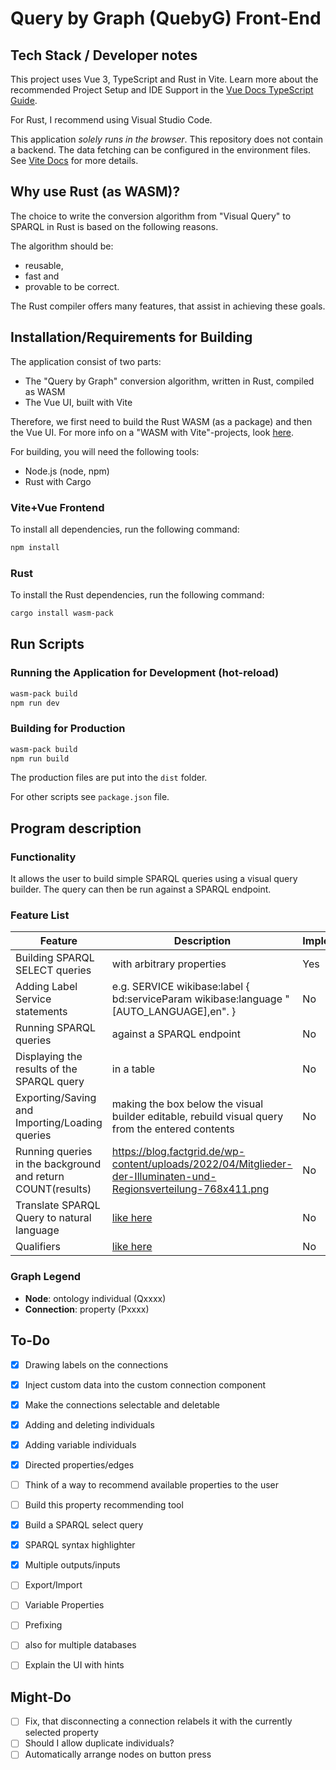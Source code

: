 # Query by Graph (QuebyG) Front-End

## Tech Stack / Developer notes

This project uses Vue 3, TypeScript and Rust in Vite. Learn more
about the recommended Project Setup and IDE Support in the
[Vue Docs TypeScript Guide](https://vuejs.org/guide/typescript/overview.html#project-setup).

For Rust, I recommend using Visual Studio Code.

This application _solely runs in the browser_. This repository
does not contain a backend. The data fetching can be configured
in the environment files. See [Vite Docs](https://vitejs.dev/guide/env-and-mode)
for more details.

## Why use Rust (as WASM)?

The choice to write the conversion algorithm from "Visual Query"
to SPARQL in Rust is based on the following reasons.

The algorithm should be:

- reusable,
- fast and
- provable to be correct.

The Rust compiler offers many features, that assist in achieving
these goals.

## Installation/Requirements for Building

The application consist of two parts:

- The "Query by Graph" conversion algorithm, written in Rust, compiled as WASM
- The Vue UI, built with Vite

Therefore, we first need to build the Rust WASM (as a package) and then
the Vue UI. For more info on a "WASM with Vite"-projects, look [here](https://github.com/shadanan/vite-rust-wasm).

For building, you will need the following tools:

- Node.js (node, npm)
- Rust with Cargo

### Vite+Vue Frontend

To install all dependencies, run the following command:

```bash
npm install
```

### Rust

To install the Rust dependencies, run the following command:

```bash
cargo install wasm-pack
```

## Run Scripts

### Running the Application for Development (hot-reload)

```bash
wasm-pack build
npm run dev
```

### Building for Production

```bash
wasm-pack build
npm run build
```

The production files are put into the `dist` folder.

For other scripts see `package.json` file.

## Program description

### Functionality

It allows the user to build simple SPARQL queries using a
visual query builder. The query can then be run
against a SPARQL endpoint.

### Feature List

| Feature                                                     | Description                                                                                                      | Implemented |
|-------------------------------------------------------------|------------------------------------------------------------------------------------------------------------------|-------------|
| Building SPARQL SELECT queries                              | with arbitrary properties                                                                                        | Yes         |
| Adding Label Service statements                             | e.g. SERVICE wikibase:label { bd:serviceParam wikibase:language "[AUTO_LANGUAGE],en". }                          | No          |
| Running SPARQL queries                                      | against a SPARQL endpoint                                                                                        | No          |
| Displaying the results of the SPARQL query                  | in a table                                                                                                       | No          |
| Exporting/Saving and Importing/Loading queries              | making the box below the visual builder editable, rebuild visual query from the entered contents                 | No          |
| Running queries in the background and return COUNT(results) | https://blog.factgrid.de/wp-content/uploads/2022/04/Mitglieder-der-Illuminaten-und-Regionsverteilung-768x411.png | No          |
| Translate SPARQL Query to natural language                  | [like here](https://blog.factgrid.de/wp-content/uploads/2022/04/Ausbildung-der-Vater-der-Jena-Studenten.png)     | No          |
| Qualifiers                                                  | [like here](https://blog.factgrid.de/wp-content/uploads/2022/04/Jena-Studium-von-bis-768x443.png)                | No          |

### Graph Legend

- **Node**: ontology individual (Qxxxx)
- **Connection**: property (Pxxxx)

## To-Do

- [x] Drawing labels on the connections
- [x] Inject custom data into the custom connection component
- [x] Make the connections selectable and deletable
- [x] Adding and deleting individuals
- [x] Adding variable individuals
- [x] Directed properties/edges
- [ ] Think of a way to recommend available properties to the user
- [ ] Build this property recommending tool
- [x] Build a SPARQL select query
- [x] SPARQL syntax highlighter
- [x] Multiple outputs/inputs
- [ ] Export/Import
- [ ] Variable Properties


- [ ] Prefixing
- [ ] also for multiple databases


- [ ] Explain the UI with hints

## Might-Do

- [ ] Fix, that disconnecting a connection relabels it with the currently selected property
- [ ] Should I allow duplicate individuals?
- [ ] Automatically arrange nodes on button press
